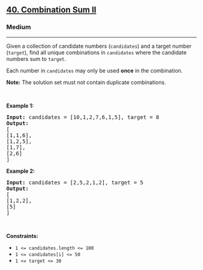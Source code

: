 <h2><a href="https://leetcode.com/problems/combination-sum-ii">40. Combination Sum II</a></h2><h3>Medium</h3><hr><p>Given a collection of candidate numbers (<code>candidates</code>) and a target number (<code>target</code>), find all unique combinations in <code>candidates</code> where the candidate numbers sum to <code>target</code>.</p>

<p>Each number in <code>candidates</code> may only be used <strong>once</strong> in the combination.</p>

<p><strong>Note:</strong> The solution set must not contain duplicate combinations.</p>

<p> </p>
<p><strong class="example">Example 1:</strong></p>

<pre>
<strong>Input:</strong> candidates = [10,1,2,7,6,1,5], target = 8
<strong>Output:</strong> 
[
[1,1,6],
[1,2,5],
[1,7],
[2,6]
]
</pre>

<p><strong class="example">Example 2:</strong></p>

<pre>
<strong>Input:</strong> candidates = [2,5,2,1,2], target = 5
<strong>Output:</strong> 
[
[1,2,2],
[5]
]
</pre>

<p> </p>
<p><strong>Constraints:</strong></p>

<ul>
	<li><code>1 <= candidates.length <= 100</code></li>
	<li><code>1 <= candidates[i] <= 50</code></li>
	<li><code>1 <= target <= 30</code></li>
</ul>

